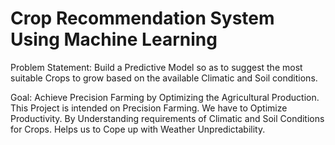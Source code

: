 # Crop Recommendation System Using Machine Learning
Problem Statement: Build a Predictive Model so as to suggest the most suitable Crops to grow based on the available Climatic and Soil conditions.

Goal: Achieve Precision Farming by Optimizing the Agricultural Production.
This Project is intended on Precision Farming.
We have to Optimize Productivity.
By Understanding requirements of Climatic and Soil Conditions for Crops.
Helps us to Cope up with Weather Unpredictability.
